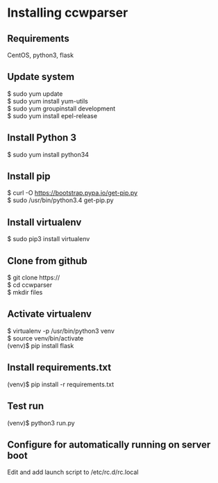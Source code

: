 # Installing ccwparser  

## Requirements  
CentOS, python3, flask  

## Update system
$ sudo yum update  
$ sudo yum install yum-utils  
$ sudo yum groupinstall development  
$ sudo yum install epel-release  

## Install Python 3  
$ sudo yum install python34  

## Install pip  
$ curl -O https://bootstrap.pypa.io/get-pip.py  
$ sudo /usr/bin/python3.4 get-pip.py  

## Install virtualenv  
$ sudo pip3 install virtualenv  

## Clone from github  
$ git clone https://<copy link>  
$ cd ccwparser  
$ mkdir files  

## Activate virtualenv  
$ virtualenv -p /usr/bin/python3 venv  
$ source venv/bin/activate  
(venv)$ pip install flask  

## Install requirements.txt  
(venv)$ pip install -r requirements.txt  

## Test run  
(venv)$ python3 run.py  

## Configure for automatically running on server boot  
Edit and add launch script to /etc/rc.d/rc.local  
